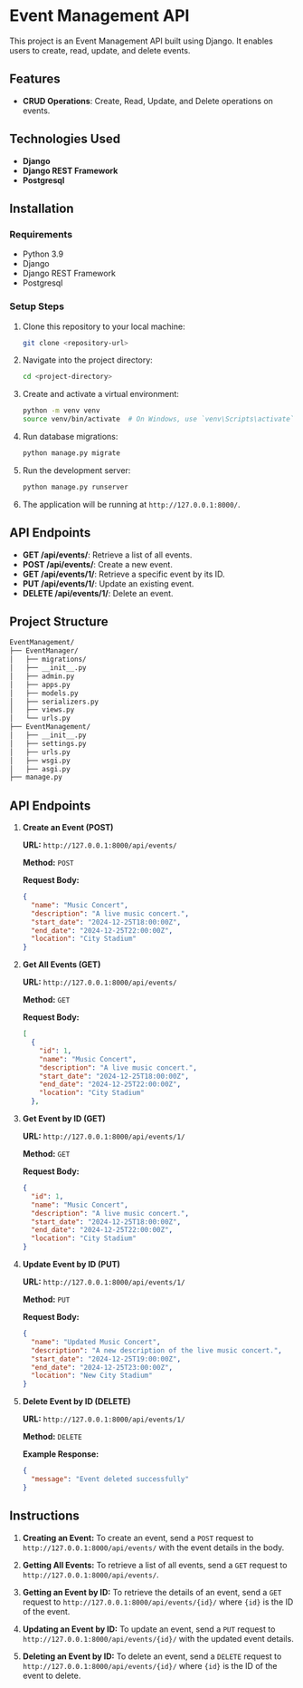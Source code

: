 # Event Management API

This project is an Event Management API built using Django. It enables users to create, read, update, and delete events.

## Features
- **CRUD Operations**: Create, Read, Update, and Delete operations on events.

## Technologies Used
- **Django**
- **Django REST Framework**
- **Postgresql**

## Installation

### Requirements
- Python 3.9
- Django
- Django REST Framework
- Postgresql

### Setup Steps
1. Clone this repository to your local machine:
   ```bash
   git clone <repository-url>
   ```

2. Navigate into the project directory:
   ```bash
   cd <project-directory>
   ```

3. Create and activate a virtual environment:
   ```bash
   python -m venv venv
   source venv/bin/activate  # On Windows, use `venv\Scripts\activate`
   ```

4. Run database migrations:
   ```bash
   python manage.py migrate
   ```

5. Run the development server:
   ```bash
   python manage.py runserver
   ```

6. The application will be running at `http://127.0.0.1:8000/`.

## API Endpoints

- **GET /api/events/**: Retrieve a list of all events.
- **POST /api/events/**: Create a new event.
- **GET /api/events/1/**: Retrieve a specific event by its ID.
- **PUT /api/events/1/**: Update an existing event.
- **DELETE /api/events/1/**: Delete an event.

## Project Structure

```bash
EventManagement/
├── EventManager/
│   ├── migrations/
│   ├── __init__.py
│   ├── admin.py
│   ├── apps.py
│   ├── models.py
│   ├── serializers.py
│   ├── views.py
│   └── urls.py
├── EventManagement/
│   ├── __init__.py
│   ├── settings.py
│   ├── urls.py
│   ├── wsgi.py
│   ├── asgi.py
├── manage.py
```

## API Endpoints

1. **Create an Event (POST)**

   **URL:** `http://127.0.0.1:8000/api/events/`
   
   **Method:** `POST`
 
   **Request Body:**
   ```json
   {
     "name": "Music Concert",
     "description": "A live music concert.",
     "start_date": "2024-12-25T18:00:00Z",
     "end_date": "2024-12-25T22:00:00Z",
     "location": "City Stadium"
   }
   ```

2. **Get All Events (GET)**

   **URL:** `http://127.0.0.1:8000/api/events/`
   
   **Method:** `GET`

   **Request Body:**
   ```json
   [
     {
       "id": 1,
       "name": "Music Concert",
       "description": "A live music concert.",
       "start_date": "2024-12-25T18:00:00Z",
       "end_date": "2024-12-25T22:00:00Z",
       "location": "City Stadium"
     },

3. **Get Event by ID (GET)**

   **URL:** `http://127.0.0.1:8000/api/events/1/`
   
   **Method:** `GET`

   **Request Body:**
   ```json
   {
     "id": 1,
     "name": "Music Concert",
     "description": "A live music concert.",
     "start_date": "2024-12-25T18:00:00Z",
     "end_date": "2024-12-25T22:00:00Z",
     "location": "City Stadium"
   }
   ```
   
4. **Update Event by ID (PUT)**

   **URL:** `http://127.0.0.1:8000/api/events/1/`
   
   **Method:** `PUT`
   
   **Request Body:**
   ```json
   {
     "name": "Updated Music Concert",
     "description": "A new description of the live music concert.",
     "start_date": "2024-12-25T19:00:00Z",
     "end_date": "2024-12-25T23:00:00Z",
     "location": "New City Stadium"
   }
   ```

5. **Delete Event by ID (DELETE)**

   **URL:** `http://127.0.0.1:8000/api/events/1/`
   
   **Method:** `DELETE`
   
   **Example Response:**
   ```json
   {
     "message": "Event deleted successfully"
   }
   ```

## Instructions

1. **Creating an Event:**
   To create an event, send a `POST` request to `http://127.0.0.1:8000/api/events/` with the event details in the body. 

2. **Getting All Events:**
   To retrieve a list of all events, send a `GET` request to `http://127.0.0.1:8000/api/events/`.

3. **Getting an Event by ID:**
   To retrieve the details of an event, send a `GET` request to `http://127.0.0.1:8000/api/events/{id}/` where `{id}` is the ID of the event.

4. **Updating an Event by ID:**
   To update an event, send a `PUT` request to `http://127.0.0.1:8000/api/events/{id}/` with the updated event details.

5. **Deleting an Event by ID:**
   To delete an event, send a `DELETE` request to `http://127.0.0.1:8000/api/events/{id}/` where `{id}` is the ID of the event to delete.

   

  


















